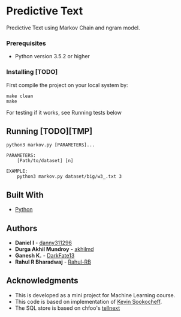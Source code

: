 # Predictive Text

Predictive Text using Markov Chain and ngram model.

### Prerequisites

* Python version 3.5.2 or higher

### Installing [TODO]

First compile the project on your local system by:

```
make clean
make
```
For testing if it works, see Running tests below

## Running [TODO][TMP]

``` 
python3 markov.py [PARAMETERS]...

PARAMETERS:
    [Path/to/dataset] [n]
    
EXAMPLE:
	python3 markov.py dataset/big/w3_.txt 3
```

## Built With

* [Python](https://docs.python.org/3/)

## Authors

* **Daniel I** - [danny311296](https://github.com/danny311296)
* **Durga Akhil Mundroy** - [akhilmd](https://github.com/akhilmd)
* **Ganesh K.** - [DarkFate13](https://github.com/DarkFate13)
* **Rahul R Bharadwaj** - [Rahul-RB](https://github.com/Rahul-RB)


## Acknowledgments

* This is developed as a mini project for Machine Learning course.
* This code is based on implementation of [Kevin Sookocheff](https://sookocheff.com/post/nlp/ngram-modeling-with-markov-chains/).
* The SQL store is based on chfoo's [tellnext](https://github.com/chfoo/tellnext)